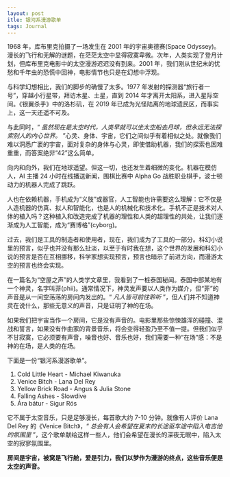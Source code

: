 ```yaml
---
layout: post
itle: 银河系漫游歌单
tags: Journal
---
```


1968 年，库布里克拍摄了一场发生在 2001 年的宇宙奥德赛(Space Odyssey)。漫长的飞行和无解的谜题，在茫茫太空中显得寂寞卑微。次年，人类实现了登月计划，但库布里克电影中的太空漫游迟迟没有到来。2001 年，我们刚从世纪末的忧愁和千年虫的恐慌中回神，电影情节也只是在幻想中浮现。 

与科学幻想相比，我们的脚步的确慢了太多。1977 年发射的探测器“旅行者一号”，穿越小行星带，拜访木星、土星，直到 2014 年才离开太阳系，进入星际空间。《银翼杀手》中的洛杉矶，在 2019 年已成为光怪陆离的地球遗民区，而事实上，这一天还遥不可及。 

与此同时，“  *虽然现在是太空时代，人类早就可以坐太空船去月球，但永远无法探索别人的内心世界。* ”心灵、身体、宇宙，它们之间似乎有着相似之处。就像我们难以洞悉广袤的宇宙，面对复杂的身体与心灵，即使借助机器，我们的探索也困难重重，而答案绝非“42”这么简单。 

向内和向外，我们在地球遥望。但这一切，也还发生着细微的变化。机器在模仿人，AI 主播 24 小时在线播送新闻，围棋比赛中 Alpha Go 战胜职业棋手，波士顿动力的机器人完成了跳跃。 

人也在依赖机器，手机成为“义肢”或器官，人工智能也许需要这么理解：它不仅是人造机器的仿真、拟人和智能化，也是人的机械化和技术化。手机不正是技术对人体的植入吗？这种植入和改造完成了机器的理性和人类的超理性的共处，让我们逐渐成为人工智能，成为“赛博格”(cyborg)。 

过去，我们是工具的制造者和使用者，现在，我们成为了工具的一部分。科幻小说里的预言，似乎也并没有那么扯淡，以至于有时我在想，这个世界的发展和科幻小说的预言是否在互相挪移，科学家想实现预言，预言也暗示了前进方向，而漫游太空的预言也终会实现。 

在一篇名为“空屋之声”的人类学文章里，我看到了一桩泰国秘闻。泰国中部某地有一个神灵，名字叫菲(phii)。通常情况下，神灵发声要以人类作为媒介，但“菲”的声音是从一间空荡荡的房间内发出的。“ *凡人皆可前往聆听* ”，但人们并不知道神灵在说什么，那些无意义的声音，只是证明了神的在场。 

如果我们把宇宙当作一个房间，它是没有声音的。电影里那些惊悚雄浑的碰撞、混战和誓言，如果没有作曲家的背景音乐，将会变得轻盈乃至不值一提。但我们似乎不甘寂寞，它必须要有声音，噪音也好、音乐也好，我们需要一种“在场”感：不是神的在场，是人类的在场。 

下面是一份“银河系漫游歌单”。 

1. Cold Little Heart - Michael Kiwanuka
2. Venice Bitch - Lana Del Rey
3. Yellow Brick Road - Angus & Julia Stone
4. Falling Ashes - Slowdive
5. Ára bátur - Sigur Rós

它不属于太空音乐，只是足够漫长，每首歌大约 7-10 分钟。就像有人评价 Lana Del Rey 的《Venice Bitch》，“ *总会有人会希望在夏末的长途驱车途中陷入电吉他的氛围里* ”，这个歌单献给这样一些人，他们会希望在漫长的深夜无眠中，陷入太空的寂寥氛围里。 

**房间是宇宙，被窝是飞行舱，爱是引力，我们以梦作为漫游的终点，这些音乐便是太空的声音。**